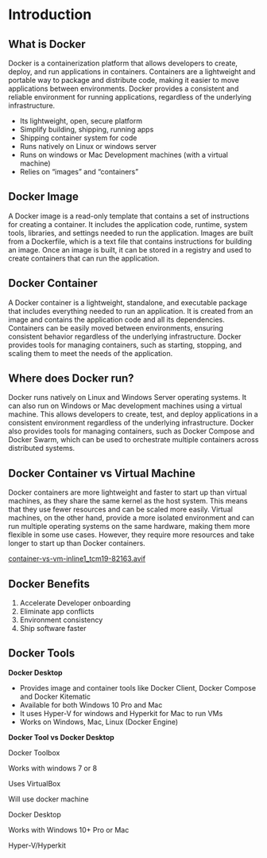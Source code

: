 # Introduction

## What is Docker

Docker is a containerization platform that allows developers to create, deploy, and run applications in containers. Containers are a lightweight and portable way to package and distribute code, making it easier to move applications between environments. Docker provides a consistent and reliable environment for running applications, regardless of the underlying infrastructure.

- Its lightweight, open, secure platform
- Simplify building, shipping, running apps
- Shipping container system for code
- Runs natively on Linux or windows server
- Runs on windows or Mac Development machines (with a virtual machine)
- Relies on “images” and “containers”

## Docker Image

A Docker image is a read-only template that contains a set of instructions for creating a container. It includes the application code, runtime, system tools, libraries, and settings needed to run the application. Images are built from a Dockerfile, which is a text file that contains instructions for building an image. Once an image is built, it can be stored in a registry and used to create containers that can run the application.

## Docker Container

A Docker container is a lightweight, standalone, and executable package that includes everything needed to run an application. It is created from an image and contains the application code and all its dependencies. Containers can be easily moved between environments, ensuring consistent behavior regardless of the underlying infrastructure. Docker provides tools for managing containers, such as starting, stopping, and scaling them to meet the needs of the application.

## Where does Docker run?

Docker runs natively on Linux and Windows Server operating systems. It can also run on Windows or Mac development machines using a virtual machine. This allows developers to create, test, and deploy applications in a consistent environment regardless of the underlying infrastructure. Docker also provides tools for managing containers, such as Docker Compose and Docker Swarm, which can be used to orchestrate multiple containers across distributed systems.

## Docker Container vs Virtual Machine

Docker containers are more lightweight and faster to start up than virtual machines, as they share the same kernel as the host system. This means that they use fewer resources and can be scaled more easily. Virtual machines, on the other hand, provide a more isolated environment and can run multiple operating systems on the same hardware, making them more flexible in some use cases. However, they require more resources and take longer to start up than Docker containers.

[container-vs-vm-inline1_tcm19-82163.avif](Introduction/container-vs-vm-inline1_tcm19-82163.avif)

## Docker Benefits

1. Accelerate Developer onboarding
2. Eliminate app conflicts 
3. Environment consistency
4. Ship software faster

## Docker Tools

**Docker Desktop**

- Provides image and container tools like Docker Client, Docker Compose and Docker Kitematic
- Available for both Windows 10 Pro and Mac
- It uses Hyper-V for windows and Hyperkit for Mac to run VMs
- Works on Windows, Mac, Linux (Docker Engine)

**Docker Tool vs Docker Desktop**

Docker Toolbox

Works with windows 7 or 8

Uses VirtualBox

Will use docker machine

Docker Desktop

Works with Windows 10+ Pro or Mac

Hyper-V/Hyperkit